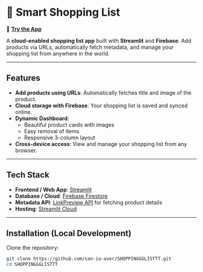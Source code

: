 # 🛒 Smart Shopping List

🔗 [**Try the App**](https://sansshoppingglisttt.streamlit.app)  

A **cloud-enabled shopping list app** built with **Streamlit** and **Firebase**. Add products via URLs, automatically fetch metadata, and manage your shopping list from anywhere in the world.

---

## Features

- **Add products using URLs**: Automatically fetches title and image of the product.  
- **Cloud storage with Firebase**: Your shopping list is saved and synced online.  
- **Dynamic Dashboard**:  
  - Beautiful product cards with images  
  - Easy removal of items  
  - Responsive 3-column layout  
- **Cross-device access**: View and manage your shopping list from any browser.  

---

## Tech Stack

- **Frontend / Web App**: [Streamlit](https://streamlit.io)  
- **Database / Cloud**: [Firebase Firestore](https://firebase.google.com/)  
- **Metadata API**: [LinkPreview API](https://www.linkpreview.net/) for fetching product details  
- **Hosting**: [Streamlit Cloud](https://share.streamlit.io/)  

---


## Installation (Local Development)

Clone the repository:

```bash
git clone https://github.com/san-io-aver/SHOPPINGGGLISTTT.git
cd SHOPPINGGGLISTTT

